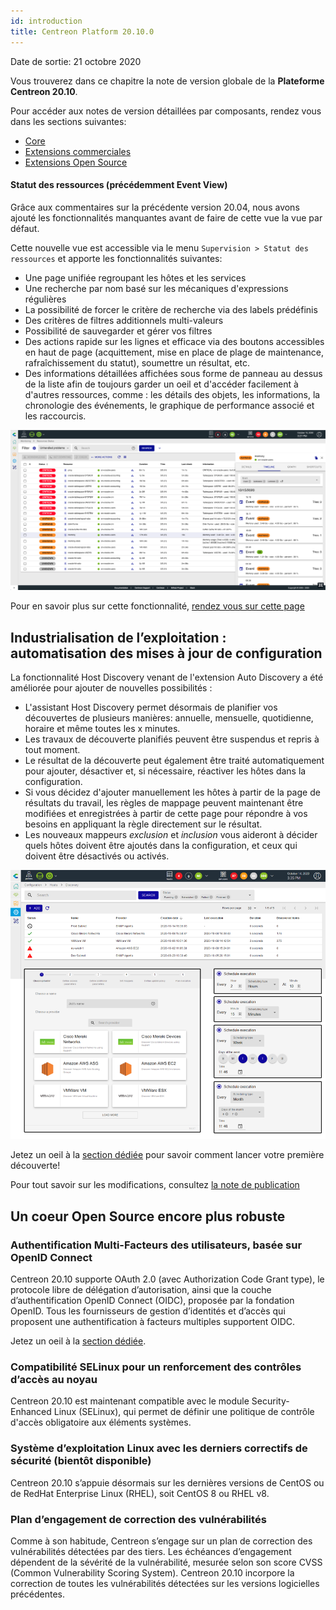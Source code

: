 ```yaml
---
id: introduction
title: Centreon Platform 20.10.0
---
```


Date de sortie: 21 octobre 2020

Vous trouverez dans ce chapitre la note de version globale de la **Plateforme
Centreon 20.10**.

Pour accéder aux notes de version détaillées par composants, rendez vous dans
les sections suivantes:

- [Core](centreon-core)
- [Extensions commerciales](centreon-commercial-extensions)
- [Extensions Open Source](centreon-os-extensions)

#### Statut des ressources (précédemment Event View)

Grâce aux commentaires sur la précédente version 20.04, nous avons ajouté les
fonctionnalités manquantes avant de faire de cette vue la vue par défaut.

Cette nouvelle vue est accessible via le menu `Supervision > Statut des ressources` et
apporte les fonctionnalités suivantes:

- Une page unifiée regroupant les hôtes et les services
- Une recherche par nom basé sur les mécaniques d'expressions régulières
- La possibilité de forcer le critère de recherche via des labels prédéfinis
- Des critères de filtres additionnels multi-valeurs
- Possibilité de sauvegarder et gérer vos filtres
- Des actions rapide sur les lignes et efficace via des boutons accessibles en
  haut de page (acquittement, mise en place de plage de maintenance,
  rafraîchissement du statut), soumettre un résultat, etc.
- Des informations détaillées affichées sous forme de panneau au dessus de la
  liste afin de toujours garder un oeil et d'accéder facilement à d'autres
  ressources, comme : les détails des objets, les informations, la chronologie
  des événements, le graphique de performance associé et les raccourcis.

![image](../assets/monitoring/resources_status_1.png)

Pour en savoir plus sur cette fonctionnalité, [rendez vous sur cette
page](../alerts-notifications/resources-status)

## Industrialisation de l’exploitation : automatisation des mises à jour de configuration

La fonctionnalité Host Discovery venant de l'extension Auto Discovery a été
améliorée pour ajouter de nouvelles possibilités :

- L'assistant Host Discovery permet désormais de planifier vos découvertes de
  plusieurs manières: annuelle, mensuelle, quotidienne, horaire et même toutes
  les x minutes.
- Les travaux de découverte planifiés peuvent être suspendus et repris à tout
  moment.
- Le résultat de la découverte peut également être traité automatiquement pour
  ajouter, désactiver et, si nécessaire, réactiver les hôtes dans la
  configuration.
- Si vous décidez d'ajouter manuellement les hôtes à partir de la page de
  résultats du travail, les règles de mappage peuvent maintenant être modifiées
  et enregistrées à partir de cette page pour répondre à vos besoins en appliquant
  la règle directement sur le résultat.
- Les nouveaux mappeurs *exclusion* et *inclusion* vous aideront à décider quels
  hôtes doivent être ajoutés dans la configuration, et ceux qui doivent être
  désactivés ou activés.

![image](../assets/monitoring/discovery/host_disco_intro.png)

Jetez un oeil à la [section dédiée](../monitoring/discovery/hosts-discovery)
pour savoir comment lancer votre première découverte!

Pour tout savoir sur les modifications, consultez
[la note de publication](centreon-commercial-extensions#centreon-auto-discovery-release-notes)

## Un coeur Open Source encore plus robuste

### Authentification Multi-Facteurs des utilisateurs, basée sur OpenID Connect

Centreon 20.10 supporte OAuth 2.0 (avec Authorization Code Grant type), le
protocole libre de délégation d’autorisation, ainsi que la couche
d’authentification OpenID Connect (OIDC), proposée par la fondation OpenID.
Tous les fournisseurs de gestion d’identités et d’accès qui proposent une
authentification à facteurs multiples supportent OIDC.

Jetez un oeil à la [section dédiée](../administration/parameters/centreon-ui#openid-connect).

### Compatibilité SELinux pour un renforcement des contrôles d’accès au noyau

Centreon 20.10 est maintenant compatible avec le module Security-Enhanced Linux
(SELinux), qui permet de définir une politique de contrôle d'accès obligatoire
aux éléments systèmes.

### Système d’exploitation Linux avec les derniers correctifs de sécurité (bientôt disponible)

Centreon 20.10 s’appuie désormais sur les dernières versions de CentOS ou de
RedHat Enterprise Linux (RHEL), soit CentOS 8 ou RHEL v8.

### Plan d’engagement de correction des vulnérabilités

Comme à son habitude, Centreon s’engage sur un plan de correction des
vulnérabilités détectées par des tiers. Les échéances d’engagement dépendent de
la sévérité de la vulnérabilité, mesurée selon son score CVSS (Common
Vulnerability Scoring System). Centreon 20.10 incorpore la correction de toutes
les vulnérabilités détectées sur les versions logicielles précédentes.
